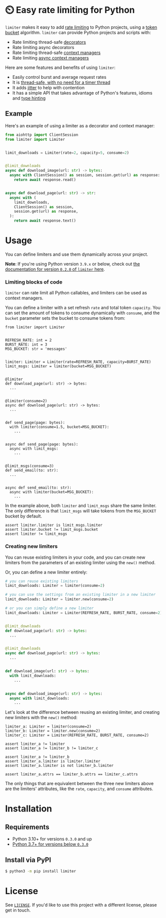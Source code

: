 # ⏲️ Easy rate limiting for Python

`limiter` makes it easy to add [rate limiting](https://en.wikipedia.org/wiki/Rate_limiting) to Python projects, using a [token bucket](https://en.wikipedia.org/wiki/Token_bucket) algorithm. `limiter` can provide Python projects and scripts with:
  - Rate limiting thread-safe [decorators](https://www.python.org/dev/peps/pep-0318/)
  - Rate limiting async decorators
  - Rate limiting thread-safe [context managers](https://www.python.org/dev/peps/pep-0343/)
  - Rate limiting [async context managers](https://www.python.org/dev/peps/pep-0492/#asynchronous-context-managers-and-async-with)

Here are some features and benefits of using `limiter`:
 - Easily control burst and average request rates
 - It is [thread-safe, with no need for a timer thread](https://en.wikipedia.org/wiki/Generic_cell_rate_algorithm#Comparison_with_the_token_bucket)
 - It adds [jitter](https://aws.amazon.com/blogs/architecture/exponential-backoff-and-jitter/) to help with contention
 - It has a simple API that takes advantage of Python's features, idioms and [type hinting](https://www.python.org/dev/peps/pep-0483/)

## Example
Here's an example of using a limiter as a decorator and context manager:
```python
from aiohttp import ClientSession
from limiter import Limiter


limit_downloads = Limiter(rate=2, capacity=5, consume=2)


@limit_downloads
async def download_image(url: str) -> bytes:
  async with ClientSession() as session, session.get(url) as response:
    return await response.read()


async def download_page(url: str) -> str:
  async with (
    limit_downloads,
    ClientSession() as session,
    session.get(url) as response,
  ):
    return await response.text()
```

# Usage
You can define limiters and use them dynamically across your project.

**Note**: If you're using Python version `3.9.x` or below, check out [the documentation for version `0.2.0` of `limiter` here](https://github.com/alexdelorenzo/limiter/blob/master/README-0.2.0.md).

### Limiting blocks of code
`limiter` can rate limit all Python callables, and limiters can be used as context managers.

You can define a limiter with a set refresh `rate` and total token `capacity`. You can set the amount of tokens to consume dynamically with `consume`, and the `bucket` parameter sets the bucket to consume tokens from:
```python3
from limiter import Limiter


REFRESH_RATE: int = 2
BURST_RATE: int = 3
MSG_BUCKET: str = 'messages'


limiter: Limiter = Limiter(rate=REFRESH_RATE, capacity=BURST_RATE)
limit_msgs: Limiter = limiter(bucket=MSG_BUCKET)


@limiter
def download_page(url: str) -> bytes:
  ...


@limiter(consume=2)
async def download_page(url: str) -> bytes:
  ...


def send_page(page: bytes):
  with limiter(consume=1.5, bucket=MSG_BUCKET):
    ...


async def send_page(page: bytes):
  async with limit_msgs:
    ...


@limit_msgs(consume=3)
def send_email(to: str):
  ...


async def send_email(to: str):
  async with limiter(bucket=MSG_BUCKET):
    ...
```

In the example above, both `limiter` and `limit_msgs` share the same limiter. The only difference is that `limit_msgs` will take tokens from the `MSG_BUCKET` bucket by default.

```python3
assert limiter.limiter is limit_msgs.limiter
assert limiter.bucket != limit_msgs.bucket
assert limiter != limit_msgs
```

### Creating new limiters
You can reuse existing limiters in your code, and you can create new limiters from the parameters of an existing limiter using the `new()` method. 

Or, you can define a new limiter entirely:
```python
# you can reuse existing limiters
limit_downloads: Limiter = limiter(consume=2)

# you can use the settings from an existing limiter in a new limiter
limit_downloads: Limiter = limiter.new(consume=2)

# or you can simply define a new limiter
limit_downloads: Limiter = Limiter(REFRESH_RATE, BURST_RATE, consume=2)


@limit_downloads
def download_page(url: str) -> bytes:
  ...


@limit_downloads
async def download_page(url: str) -> bytes:
  ...


def download_image(url: str) -> bytes:
  with limit_downloads:
    ...


async def download_image(url: str) -> bytes:
  async with limit_downloads:
    ...
```

Let's look at the difference between reusing an existing limiter, and creating new limiters with the `new()` method:
```python3
limiter_a: Limiter = limiter(consume=2)
limiter_b: Limiter = limiter.new(consume=2)
limiter_c: Limiter = Limiter(REFRESH_RATE, BURST_RATE, consume=2)

assert limiter_a != limiter
assert limiter_a != limiter_b != limiter_c

assert limiter_a != limiter_b
assert limiter_a.limiter is limiter.limiter
assert limiter_a.limiter is not limiter_b.limiter

assert limiter_a.attrs == limiter_b.attrs == limiter_c.attrs
```

The only things that are equivalent between the three new limiters above are the limiters' attributes, like the `rate`, `capacity`, and `consume` attributes.

# Installation
## Requirements
 - Python 3.10+ for versions `0.3.0` and up
 - [Python 3.7+ for versions below `0.3.0`](https://github.com/alexdelorenzo/limiter/blob/master/README-0.2.0.md)

## Install via PyPI
```bash
$ python3 -m pip install limiter
```

# License
See [`LICENSE`](/LICENSE). If you'd like to use this project with a different license, please get in touch.
